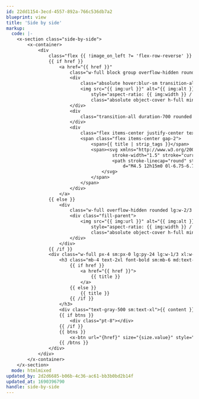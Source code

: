 ```yaml
---
id: 22dd1154-3ecd-4557-892a-766c536db7a2
blueprint: view
title: 'Side by side'
markup:
  code: |-
    <x-section class="side-by-side">
        <x-container>
            <div
                class="flex {{ !image_on_left ?= 'flex-row-reverse' }} flex-wrap items-center gap-8 -mx-4 lg:gap-12 sm:mx-0 lg:flex-nowrap">
                {{ if href }}
                    <a href="{{ href }}"
                        class="w-full block group overflow-hidden rounded lg:w-2/3 xl:w-3/5 lg:h-auto min-h-[12rem] sm:min-h-[18rem] md:min-h-[24rem] sm:h-full min-h">
                        <div
                            class="absolute hover:blur-sm transition-all duration-1000 hover:grayscale hover:scale-[1.1] top-0 left-0 w-full h-full">
                            <img src="{{ img:url }}" alt="{{ img:alt }}"
                                style="aspect-ratio: {{ img:width }} / {{ img:height }}; object-position: {{ img:focus_css }};"
                                class="absolute object-cover h-full min-w-full ">
                        </div>
                        <div
                            class="transition-all duration-700 rounded opacity-0 pointer-events-none fill-parent bg-primary mix-blend-multiply group-hover:opacity-100">
                        </div>
                        <div
                            class="flex items-center justify-center text-lg text-white transition-all duration-700 translate-y-4 opacity-0 pointer-events-none group-hover:opacity-100 fill-parent group-hover:translate-y-0">
                            <span class="flex items-center gap-2">
                                <span>{{ title | strip_tags }}</span>
                                <span><svg xmlns="http://www.w3.org/2000/svg" fill="none" viewBox="0 0 24 24"
                                        stroke-width="1.5" stroke="currentColor" class="w-6 h-6">
                                        <path stroke-linecap="round" stroke-linejoin="round"
                                            d="M4.5 12h15m0 0l-6.75-6.75M19.5 12l-6.75 6.75" />
                                    </svg>
                                </span>
                            </span>
                        </div>
                    </a>
                {{ else }}
                    <div
                        class="w-full overflow-hidden rounded lg:w-2/3 xl:w-3/5 lg:h-auto min-h-[12rem] sm:min-h-[18rem] md:min-h-[24rem] sm:h-full min-h">
                        <div class="fill-parent">
                            <img src="{{ img:url }}" alt="{{ img:alt }}"
                                style="aspect-ratio: {{ img:width }} / {{ img:height }}; object-position: {{ img:focus_css }};"
                                class="absolute object-cover h-full min-w-full ">
                        </div>
                    </div>
                {{ /if }}
                <div class="w-full px-4 sm:px-0 lg:py-24 lg:w-1/3 xl:w-2/5">
                    <h3 class="mb-4 text-2xl font-bold sm:mb-6 md:text-3xl lg:text-4xl">
                        {{ if href }}
                            <a href="{{ href }}">
                                {{ title }}
                            </a>
                        {{ else }}
                            {{ title }}
                        {{ /if }}
                    </h3>
                    <div class="text-gray-500 sm:text-xl">{{ content }}</div>
                    {{ if btns }}
                        <div class="pt-8"></div>
                    {{ /if }}
                    {{ btns }}
                        <x-btn url="{href}" size="{size.value}" style="{style.value}">{{ text }}</x-btn>
                    {{ /btns }}
                </div>
            </div>
        </x-container>
    </x-section>
  mode: htmlmixed
updated_by: 2d2d6685-b06b-4c36-ac61-bb3b0bd2b14f
updated_at: 1690396790
handle: side-by-side
---
```

